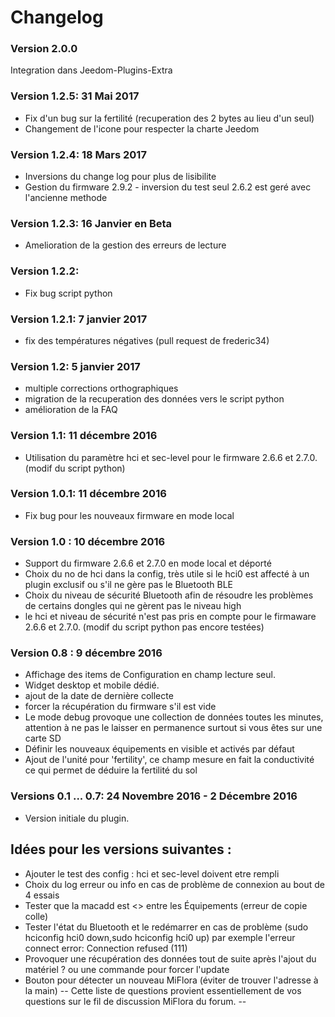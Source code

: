 # Changelog
### Version 2.0.0

Integration dans Jeedom-Plugins-Extra

### Version 1.2.5: 31 Mai 2017

* Fix d'un bug sur la fertilité (recuperation des 2 bytes au lieu d'un seul)
* Changement de l'icone pour respecter la charte Jeedom

### Version 1.2.4: 18 Mars 2017

* Inversions du change log pour plus de lisibilite
* Gestion du firmware 2.9.2 - inversion du test seul 2.6.2 est geré avec l'ancienne methode

### Version 1.2.3: 16 Janvier en Beta

* Amelioration de la gestion des erreurs de lecture

### Version 1.2.2:

* Fix bug script python

### Version 1.2.1: 7 janvier 2017

* fix des températures négatives (pull request de frederic34)

### Version 1.2: 5 janvier 2017

* multiple corrections orthographiques
* migration de la recuperation des données vers le script python
* amélioration de la FAQ

### Version 1.1: 11 décembre 2016

* Utilisation du paramètre hci et sec-level pour le firmware 2.6.6 et 2.7.0. (modif du script python)

### Version 1.0.1: 11 décembre 2016

* Fix bug pour les nouveaux firmware en mode local

### Version 1.0 : 10 décembre 2016

* Support du firmware 2.6.6 et 2.7.0 en mode local et déporté
* Choix du no de hci dans la config, très utile si le hci0 est affecté à un plugin exclusif ou s'il ne gère pas le Bluetooth BLE
* Choix du niveau de sécurité Bluetooth afin de résoudre les problèmes de certains dongles qui ne gèrent pas le niveau high
* le hci et niveau de sécurité n'est pas pris en compte pour le firmaware 2.6.6 et 2.7.0. (modif du script python pas encore testées)

### Version 0.8 : 9 décembre 2016

* Affichage des items de Configuration en champ lecture seul.
* Widget desktop et mobile dédié.
* ajout de la date de dernière collecte
* forcer la récupération du firmware s'il est vide
* Le mode debug provoque une collection de données toutes les minutes, attention à ne pas le laisser en permanence surtout si vous êtes sur une carte SD
* Définir les nouveaux équipements en visible et activés par défaut
* Ajout de l'unité pour 'fertility', ce champ mesure en fait la conductivité ce qui permet de déduire la fertilité du sol

### Versions 0.1 ... 0.7: 24 Novembre 2016 - 2 Décembre 2016

* Version initiale du plugin.

Idées pour les versions suivantes :
--
* Ajouter le test des config : hci et sec-level doivent etre rempli
* Choix du log erreur ou info en cas de problème de connexion au bout de 4 essais
* Tester que la macadd est <> entre les Équipements (erreur de copie colle)
* Tester l'état du Bluetooth et le redémarrer en cas de problème (sudo hciconfig hci0 down,sudo hciconfig hci0 up) par exemple l'erreur connect error: Connection refused (111)
* Provoquer une récupération des données tout de suite après l'ajout du matériel ? ou une commande pour forcer l'update
* Bouton pour détecter un nouveau MiFlora (éviter de trouver l'adresse à la main)
--
Cette liste de questions provient essentiellement de vos questions sur le fil de discussion MiFlora du forum.
--
